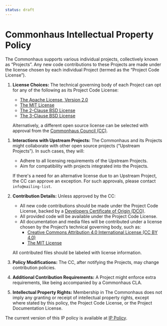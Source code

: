 ```yaml
---
status: draft
---
```

# Commonhaus Intellectual Property Policy

The Commonhaus supports various individual projects, collectively known as “Projects”. Any new code contributions to these Projects are made under the license chosen by each individual Project (termed as the “Project Code License”).

1. **License Choices:** The technical governing body of each Project can opt for any of the following as its Project Code License:
   - [The Apache License, Version 2.0](http://www.apache.org/licenses/LICENSE-2.0)
   - [The MIT License](https://opensource.org/licenses/MIT)
   - [The 2-Clause BSD License](https://opensource.org/licenses/BSD-2-Clause)
   - [The 3-Clause BSD License](https://opensource.org/licenses/BSD-3-Clause)

   Alternatively, a different open source license can be selected with approval from the [Commonhaus Council (CC)][cc].

[cc]: ../GOVERNANCE.md#commonhaus-council "Commonhaus Council"
[IP Policy]: https://ip-policy.website

1. **Interactions with Upstream Projects:** The Commonhaus and its Projects might collaborate with other open source projects (“Upstream Projects”). In such cases, they will:

   - Adhere to all licensing requirements of the Upstream Projects.
   - Aim for compatibility with projects integrated into the Projects.

   If there's a need for an alternative license due to an Upstream Project, the CC can approve an exception. For such approvals, please contact `info@mailing-list`.

2. **Contribution Details:** Unless approved by the CC:

   - All new code contributions should be made under the Project Code License, backed by a [Developers Certificate of Origin (DCO)](http://developercertificate.org/).
   - All provided code will be available under the Project Code License.
   - All documentation and media files will be contributed under a license chosen by the Project’s technical governing body, such as:
     - [Creative Commons Attribution 4.0 International License (CC BY 4.0)](http://creativecommons.org/licenses/by/4.0/)
     - [The MIT License](https://opensource.org/licenses/MIT)

   All contributed files should be labeled with license information.

3. **Policy Modifications:** The CC, after notifying the Projects, may change contribution policies.

4. **Additional Contribution Requirements:** A Project might enforce extra requirements, like being accompanied by a Commonhaus CLA.

5. **Intellectual Property Rights:** Membership in The Commonhaus does not imply any granting or receipt of intellectual property rights, except where stated by this policy, the Project Code License, or the Project Documentation License.

The current version of this IP policy is available at [IP Policy][].


